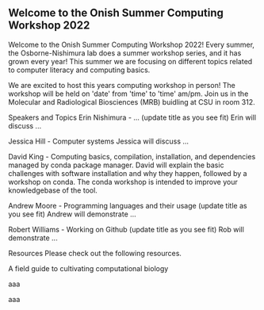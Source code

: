 ## Welcome to the Onish Summer Computing Workshop 2022

Welcome to the Onish Summer Computing Workshop 2022!
Every summer, the Osborne-Nishimura lab does a summer workshop series, and it has grown every year! This summer we are focusing on different topics related to computer literacy and computing basics.

We are excited to host this years computing workshop in person! The workshop will be held on 'date' from 'time' to 'time' am/pm. Join us in the Molecular and Radiological Biosciences (MRB) buidling at CSU in room 312.

Speakers and Topics
Erin Nishimura - ... (update title as you see fit)
Erin will discuss ...

Jessica Hill - Computer systems
Jessica will discuss ...

David King - Computing basics, compilation, installation, and dependencies managed by conda package manager.
David will explain the basic challenges with software installation and why they happen, followed by a workshop on conda. The conda workshop is intended to improve your knowledgebase of the tool.

Andrew Moore - Programming languages and their usage (update title as you see fit)
Andrew will demonstrate ...

Robert Williams - Working on Github (update title as you see fit)
Rob will demonstrate ...

Resources
Please check out the following resources.

A field guide to cultivating computational biology

aaa

aaa
